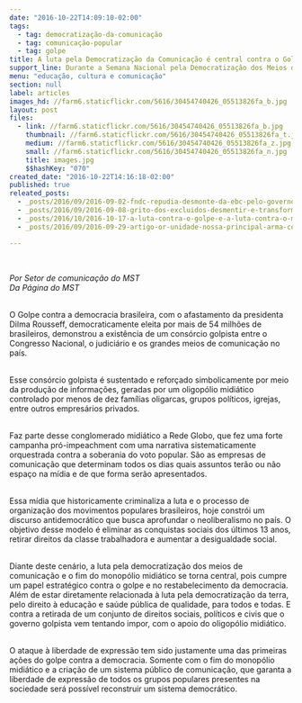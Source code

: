 ```yaml
---
date: "2016-10-22T14:09:10-02:00"
tags:
  - tag: democratização-da-comunicação
  - tag: comunicação-popular
  - tag: golpe
title: A luta pela Democratização da Comunicação é central contra o Golpe
support_line: Durante a Semana Nacional pela Democratização dos Meios de Comunicação que ocorre 17 a 23 de outubro é preciso discutir o papel estratégico da comunicação na luta contra o Golpe e o ataque aos direitos no Brasil
menu: "educação, cultura e comunicação"
section: null
label: articles
images_hd: //farm6.staticflickr.com/5616/30454740426_05513826fa_b.jpg
layout: post
files:
  - link: //farm6.staticflickr.com/5616/30454740426_05513826fa_b.jpg
    thumbnail: //farm6.staticflickr.com/5616/30454740426_05513826fa_t.jpg
    medium: //farm6.staticflickr.com/5616/30454740426_05513826fa_z.jpg
    small: //farm6.staticflickr.com/5616/30454740426_05513826fa_n.jpg
    title: images.jpg
    $$hashKey: "070"
created_date: "2016-10-22T14:16:18-02:00"
published: true
releated_posts:
  - _posts/2016/09/2016-09-02-fndc-repudia-desmonte-da-ebc-pelo-governo-temer.md
  - _posts/2016/09/2016-09-08-grito-dos-excluidos-desmentir-e-transformar-a-midia-porque-comunicacao-e-direito-e-direito-se-conquista.md
  - _posts/2016/10/2016-10-17-a-luta-contra-o-golpe-e-a-luta-contra-o-monopolio-midiatico.md
  - _posts/2016/09/2016-09-29-artigo-or-unidade-nossa-principal-arma-contra-o-golpe.md

---
```

<p class="p1">&nbsp;</p>

<p class="p1"><em><span class="s1">Por Setor de comunica&ccedil;&atilde;o do MST<br />
Da P&aacute;gina do MST</span></em></p>

<p class="p1"><br />
<span class="s1">O Golpe contra a democracia brasileira, com o afastamento da presidenta Dilma Rousseff, democraticamente eleita por mais de 54 milh&otilde;es de brasileiros, demonstrou a exist&ecirc;ncia de um cons&oacute;rcio golpista entre o Congresso Nacional, o judici&aacute;rio e os grandes meios de comunica&ccedil;&atilde;o no pa&iacute;s.</span></p>

<p class="p1"><br />
<span class="s1">Esse cons&oacute;rcio golpista &eacute; sustentado e refor&ccedil;ado simbolicamente por meio da produ&ccedil;&atilde;o de informa&ccedil;&otilde;es, geradas por um oligop&oacute;lio midi&aacute;tico controlado por menos de dez fam&iacute;lias oligarcas, grupos pol&iacute;ticos, igrejas, entre outros empres&aacute;rios privados.</span></p>

<p class="p1"><br />
<span class="s1">Faz parte desse conglomerado midi&aacute;tico a Rede Globo, que fez uma forte campanha pr&oacute;-impeachment com uma narrativa sistematicamente orquestrada contra a soberania do voto popular. S&atilde;o as empresas de comunica&ccedil;&atilde;o que determinam todos os dias quais assuntos ter&atilde;o ou n&atilde;o espa&ccedil;o na m&iacute;dia e de que forma ser&atilde;o apresentados.</span></p>

<p class="p1"><br />
<span class="s1">Essa m&iacute;dia que historicamente criminaliza a luta e o processo de organiza&ccedil;&atilde;o dos movimentos populares brasileiros, hoje constr&oacute;i um discurso antidemocr&aacute;tico que busca aprofundar o neoliberalismo no pa&iacute;s. O objetivo desse modelo &eacute; eliminar as conquistas sociais dos &uacute;ltimos 13 anos, retirar direitos da classe trabalhadora e aumentar a desigualdade social.</span></p>

<p class="p1"><br />
<span class="s1">Diante deste cen&aacute;rio, a luta pela democratiza&ccedil;&atilde;o dos meios de comunica&ccedil;&atilde;o e o fim do monop&oacute;lio midi&aacute;tico se torna central, pois cumpre um papel estrat&eacute;gico contra o golpe e no restabelecimento da democracia. Al&eacute;m de estar diretamente relacionada &agrave; luta pela democratiza&ccedil;&atilde;o da terra, pelo direito &agrave; educa&ccedil;&atilde;o e sa&uacute;de p&uacute;blica de qualidade, para todos e todas. E contra a retirada de um conjunto de direitos sociais, pol&iacute;ticos e civis que o governo golpista vem tentando impor, com o apoio do oligop&oacute;lio midi&aacute;tico.</span></p>

<p class="p1"><br />
<span class="s1">O ataque &agrave; liberdade de express&atilde;o tem sido justamente uma das primeiras a&ccedil;&otilde;es do golpe contra a democracia. Somente com o fim do monop&oacute;lio midi&aacute;tico e a cria&ccedil;&atilde;o de um sistema p&uacute;blico de comunica&ccedil;&atilde;o, que garanta a liberdade de express&atilde;o de todos os grupos populares presentes na sociedade ser&aacute; poss&iacute;vel reconstruir um sistema democr&aacute;tico.</span></p>
